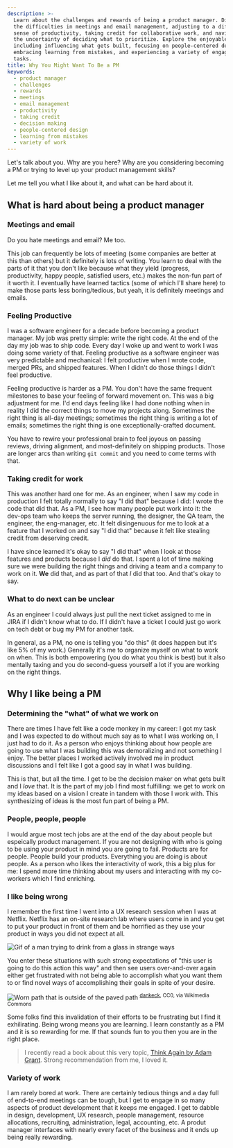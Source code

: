 ```yaml
---
description: >-
  Learn about the challenges and rewards of being a product manager. Discover
  the difficulties in meetings and email management, adjusting to a different
  sense of productivity, taking credit for collaborative work, and navigating
  the uncertainty of deciding what to prioritize. Explore the enjoyable aspects,
  including influencing what gets built, focusing on people-centered design,
  embracing learning from mistakes, and experiencing a variety of engaging
  tasks.
title: Why You Might Want To Be a PM
keywords:
  - product manager
  - challenges
  - rewards
  - meetings
  - email management
  - productivity
  - taking credit
  - decision making
  - people-centered design
  - learning from mistakes
  - variety of work
---
```


Let's talk about you. Why are you here? Why are you considering becoming a PM or trying to level up your product management skills?

Let me tell you what I like about it, and what can be hard about it.

## What is hard about being a product manager

### Meetings and email

Do you hate meetings and email? Me too. 

This job can frequently be lots of meeting (some companies are better at this than others) but it definitely is lots of writing. You learn to deal with the parts of it that you don't like because what they yield (progress, productivity, happy people, satisfied users, etc.) makes the non-fun part of it worth it. I eventually have learned tactics (some of which I'll share here) to make those parts less boring/tedious, but yeah, it is definitely meetings and emails.

### Feeling Productive

I was a software engineer for a decade before becoming a product manager. My job was pretty simple: write the right code. At the end of the day my job was to ship code. Every day I woke up and went to work I was doing some variety of that. Feeling productive as a software engineer was very predictable and mechanical: I felt productive when I wrote code, merged PRs, and shipped features. When I didn't do those things I didn't feel productive.

Feeling productive is harder as a PM. You don't have the same frequent milestones to base your feeling of forward movement on. This was a big adjustment for me. I'd end days feeling like I had done nothing when in reality I did the correct things to move my projects along. Sometimes the right thing is all-day meetings; sometimes the right thing is writing a lot of emails; sometimes the right thing is one exceptionally-crafted document.

You have to rewire your professional brain to feel joyous on passing reviews, driving alignment, and most-definitely on shipping products. Those are longer arcs than writing `git commit` and you need to come terms with that.

### Taking credit for work

This was another hard one for me. As an engineer, when I saw my code in production I felt totally normally to say "I did that" because I did: I wrote the code that did that. As a PM, I see how many people put work into it: the dev-ops team who keeps the server running, the designer, the QA team, the engineer, the eng-manager, etc. It felt disingenuous for me to look at a feature that I worked on and say "I did that" because it felt like stealing credit from deserving credit.

I have since learned it's okay to say "I did that" when I look at those features and products because I _did_ do that. I spent a lot of time making sure we were building the right things and driving a team and a company to work on it. **We** did that, and as part of that _I_ did that too. And that's okay to say.

### What to do next can be unclear

As an engineer I could always just pull the next ticket assigned to me in JIRA if I didn't know what to do. If I didn't have a ticket I could just go work on tech debt or bug my PM for another task.

In general, as a PM, no one is telling you "do this" (it does happen but it's like 5% of my work.) Generally it's me to organize myself on what to work on when. This is both empowering (you do what you think is best) but it also mentally taxing and you do second-guess yourself a lot if you are working on the right things.

## Why I like being a PM

### Determining the "what" of what we work on

There are times I have felt like a code monkey in my career: I got my task and I was expected to do without much say as to what I was working on, I just had to do it. As a person who enjoys thinking about how people are going to use what I was building this was demoralizing and not something I enjoy. The better places I worked actively involved me in product discussions and I felt like I got a good say in what I was building.

This is that, but all the time. I get to be the decision maker on what gets built and I _love_ that. It is the part of my job I find most fulfilling: we get to work on my ideas based on a vision I create in tandem with those I work with. This synthesizing of ideas is the most fun part of being a PM.

### People, people, people

I would argue most tech jobs are at the end of the day about people but espeically product management. If you are not designing with who is going to be using your product in mind you are going to fail. Products are for people. People build your products. Everything you are doing is about people. As a person who likes the interactivity of work, this a big plus for me: I spend more time thinking about my users and interacting with my co-workers which I find enriching.

### I like being wrong

I remember the first time I went into a UX research session when I was at Netflix. Netflix has an on-site research lab where users come in and you get to put your product in front of them and be horrified as they use your product in ways you did not expect at all.

![Gif of a man trying to drink from a glass in strange ways](/images/ux.gif)

You enter these situations with such strong expectations of "this user is going to do this action this way" and then see users over-and-over again either get frustrated with not being able to accomplish what you want them to or find novel ways of accomplishing their goals in spite of your desire.

![Worn path that is outside of the paved path](/images/path.jpg)
<sup><a href="https://commons.wikimedia.org/wiki/File:Desire_path_-_52849400711.jpg">dankeck</a>, CC0, via Wikimedia Commons</sup>

Some folks find this invalidation of their efforts to be frustrating but I find it exhilirating. Being wrong means you are learning. I learn constantly as a PM and it is so rewarding for me. If that sounds fun to you then you are in the right place.

> I recently read a book about this very topic, [Think Again by Adam Grant][think-again]. Strong recommendation from me, I loved it.

### Variety of work

I am rarely bored at work. There are certainly tedious things and a day full of end-to-end meetings can be tough, but I get to engage in so many aspects of product development that it keeps me engaged. I get to dabble in design, development, UX research, people management, resource allocations, recruiting, administration, legal, accounting, etc. A produt manager interfaces with nearly every facet of the business and it ends up being really rewarding.

[think-again]: https://adamgrant.net/book/think-again/
